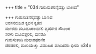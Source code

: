+++
title = "034 ಗುರುಸುತನನೈವತ್ತು ಬಾಣದ"

+++
ಗುರುಸುತನನೈವತ್ತು ಬಾಣದ  
ಲರಸನನುಜರ ಕೃಪನ ಕೃತವ  
ರ್ಮರನು ಮೂನೂರಂಬಿನಲಿ ವೃಷಸೇನ ಸೌಬಲರ  
ಸರಳು ಮೂವತ್ತರಲಿ, ಪುನರಪಿ  
ಗುರುಸುತಾದಿ ಮಹಾರಥರನೆರ  
ಡೆರಡರಲಿ, ಮುರಿಯೆಚ್ಚು ವಿಮುಖರ ಮಾಡಿದನು ಭೀಮ      ॥34॥